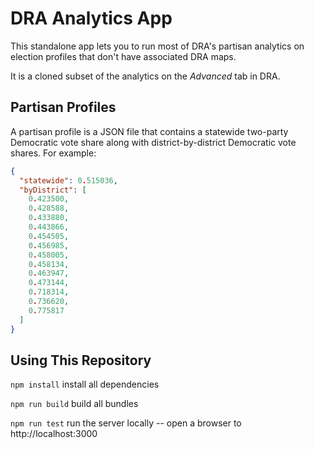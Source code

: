 # DRA Analytics App

This standalone app lets you to run most of DRA's partisan analytics on election profiles that don't have associated DRA maps.

It is a cloned subset of the analytics on the *Advanced* tab in DRA.

## Partisan Profiles

A partisan profile is a JSON file that contains a statewide two-party Democratic vote share 
along with district-by-district Democratic vote shares.
For example:

``` JSON
{
  "statewide": 0.515036,
  "byDistrict": [
    0.423500,
    0.428588,
    0.433880,
    0.443866,
    0.454505,
    0.456985,
    0.458005,
    0.458134,
    0.463947,
    0.473144,
    0.718314,
    0.736620,
    0.775817
  ]
}
```

## Using This Repository

```npm install``` install all dependencies

```npm run build``` build all bundles

```npm run test``` run the server locally -- open a browser to http://localhost:3000